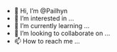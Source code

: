 - 👋 Hi, I’m @Pailhyn
- 👀 I’m interested in ...
- 🌱 I’m currently learning ...
- 💞️ I’m looking to collaborate on ...
- 📫 How to reach me ...

<!---
Pailhyn/Pailhyn is a ✨ special ✨ repository because its `README.md` (this file) appears on your GitHub profile.
You can click the Preview link to take a look at your changes.
--->
